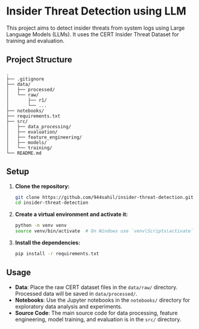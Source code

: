 # Insider Threat Detection using LLM

This project aims to detect insider threats from system logs using Large Language Models (LLMs). It uses the CERT Insider Threat Dataset for training and evaluation.

## Project Structure

```
.
├── .gitignore
├── data/
│   ├── processed/
│   └── raw/
│       ├── r1/
│       └── ...
├── notebooks/
├── requirements.txt
├── src/
│   ├── data_processing/
│   ├── evaluation/
│   ├── feature_engineering/
│   ├── models/
│   └── training/
└── README.md
```

## Setup

1. **Clone the repository:**
   ```bash
   git clone https://github.com/944sahil/insider-threat-detection.git
   cd insider-threat-detection
   ```

2. **Create a virtual environment and activate it:**
   ```bash
   python -m venv venv
   source venv/bin/activate  # On Windows use `venv\Scripts\activate`
   ```

3. **Install the dependencies:**
   ```bash
   pip install -r requirements.txt
   ```

## Usage

- **Data**: Place the raw CERT dataset files in the `data/raw/` directory. Processed data will be saved in `data/processed/`.
- **Notebooks**: Use the Jupyter notebooks in the `notebooks/` directory for exploratory data analysis and experiments.
- **Source Code**: The main source code for data processing, feature engineering, model training, and evaluation is in the `src/` directory.
